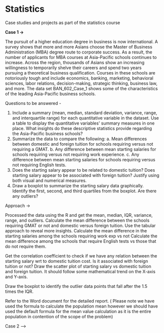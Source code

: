 # Statistics
Case studies and projects as part of the statistics course


**Case 1 ->**

The pursuit of a higher education degree in business is now international. A survey shows that more and more Asians choose the Master of Business Administration (MBA) degree route to corporate success. As a result, 
the number of applicants for MBA courses at Asia-Pacific schools continues to increase. Across the region, thousands of Asians show an increasing willingness to temporarily shelve their careers and spend two years 
pursuing a theoretical business qualification. Courses in these schools are notoriously tough and include economics, banking, marketing, behavioral sciences, labor relations, decision-making, strategic thinking, 
business law, and more. The data set BAN_602_Case_1 shows some of the characteristics of the leading Asia-Pacific business schools.

Questions to be answered -
1. Include a summary (mean, median, standard deviation, variance, range, and interquartile range) for each quantitative variable in the dataset. Use a table to display the quantitative variables' summary measures in one place.
What insights do these descriptive statistics provide regarding the Asia-Pacific business schools? 
2. Summarize the data to compare the following:
  a. Mean differences between domestic and foreign tuition for schools requiring versus not requiring a GMAT. 
  b. Any difference between mean starting salaries for schools requiring versus not requiring work experience.
  c. Any difference between mean starting salaries for schools requiring versus not requiring English tests. 
3. Does the starting salary appear to be related to domestic tuition? Does starting salary appear to be associated with foreign tuition? Justify using both visual and numerical measures.
4. Draw a boxplot to summarize the starting salary data graphically. Identify the first, second, and third quartiles from the boxplot. Are there any outliers?

Approach ->

Processed the data using the R and get the mean, median, IQR, variance, range, and outliers. 
Calculate the mean difference between the schools requiring GMAT or not and domestic versus foreign tuition. Use the tabular approach to reveal more insights. 
Calculate the mean difference in the starting salaries among the schools requiring work exp vs not
Calculate the mean difference among the schools that require English tests vs those that do not require them. 


Get the correlation coefficient to check if we have any relation between the starting salary wrt to domestic tuition cost. Is it associated with foreign tuition or not? Draw the scatter plot of starting salary vs domestic 
tuition and foreign tuition. It should follow some mathematical trend 
on the X-axis and Y-axis. 


Draw the boxplot to identify the outlier data points that fall after the 1.5 times the IQR.

Refer to the Word document for the detailed report. ( Please note we have used the formula to calculate the population mean however we should have used the default formula for the mean value calculation as 
it is the entire population in contention of the scope of the problem)



Case 2 -->
